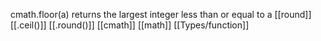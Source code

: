cmath.floor(a) returns the largest integer less than or equal to a
[[round]] [[.ceil()]] [[.round()]] [[cmath]] [[math]] [[Types/function]]